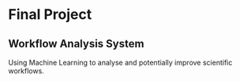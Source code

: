 # Final Project

## Workflow Analysis System

Using Machine Learning to analyse and potentially improve scientific workflows.
